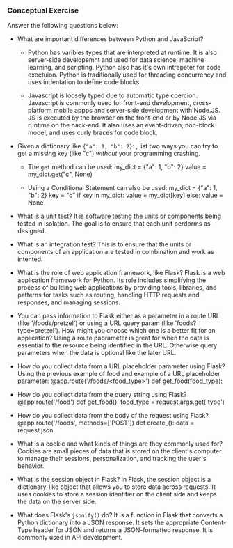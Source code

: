 ### Conceptual Exercise

Answer the following questions below:

- What are important differences between Python and JavaScript?
  * Python has varibles types that are interpreted at runtime. It is also server-side developemnt and used for data science, machine learning, and scripting. Python also has it's own intrepeter for code exectuion. Python is traditionally used for threading concurrency and uses indentation to define code blocks. 
  
  * Javascript is loosely typed due to automatic type coercion. Javascript is commonly used for front-end development, cross-platform mobile appps and server-side development with Node.JS. JS is executed by the browser on the front-end or by Node.JS via runtime on the back-end. It also uses an event-driven, non-block model, and uses curly braces for code block.

- Given a dictionary like ``{"a": 1, "b": 2}``: , list two ways you
  can try to get a missing key (like "c") *without* your programming
  crashing.
    * The `get` method can be used:
        my_dict = {"a": 1, "b": 2}
        value = my_dict.get("c", None)

    * Using a Conditional Statement can also be used:
        my_dict = {"a": 1, "b": 2}
          key = "c"
          if key in my_dict:
              value = my_dict[key]
          else:
              value = None

- What is a unit test?
  It is software testing the units or components being tested in isolation. The goal is to ensure that each unit perdorms as designed.

- What is an integration test?
  This is to ensure that the units or components of an application are tested in combination and work as intented.

- What is the role of web application framework, like Flask?
  Flask is a web application framework for Python. Its role includes simplifying the process of building web applications by providing tools, libraries, and patterns for tasks such as routing, handling HTTP requests and responses, and managing sessions.

- You can pass information to Flask either as a parameter in a route URL (like '/foods/pretzel') or using a URL query param (like 'foods?type=pretzel'). How might you choose which one is a better fit for an application?
  Using a route paprameter is great for when the data is essential to the resource being identified in the URL. Otherwise query parameters when the data is optional like the later URL.

- How do you collect data from a URL placeholder parameter using Flask?
    Using the previous example of food and example of a URL placeholder parameter:
    @app.route('/foods/<food_type>')
    def get_food(food_type):

- How do you collect data from the query string using Flask?
    @app.route('/food')
    def get_food():
      food_type = request.args.get('type')

- How do you collect data from the body of the request using Flask?
    @app.route('/foods', methods=['POST'])
    def create_():
      data = request.json

- What is a cookie and what kinds of things are they commonly used for?
    Cookies are small pieces of data that is stored on the client's computer to manage their sessions, personalization, and tracking the user's behavior.

- What is the session object in Flask?
    In Flask, the session object is a dictionary-like object that allows you to store data across requests. It uses cookies to store a session identifier on the client side and keeps the data on the server side.

- What does Flask's `jsonify()` do?
    It is a function in Flask that converts a Python dictionary into a JSON response. It sets the appropriate Content-Type header for JSON and returns a JSON-formatted response. It is commonly used in API development.
